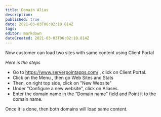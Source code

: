 ```yaml
---
title: Domain Alias
description: 
published: true
date: 2021-03-03T06:02:10.814Z
tags: 
editor: markdown
dateCreated: 2021-03-03T06:02:10.814Z
---
```


Now customer can load two sites with same content using Client Portal


 *Here is the steps*

- Go to https://www.serverpointapps.com/ , click on Client Portal.
- Click on the Menu , then go Web Sites and Stats
- Then, on right top side, click on "New Website"
- Under "Configure a new website", click on Aliases.
- Enter the domain name in the “Domain name” field and Point it to the domain name.
 

Once it is done, then both domains will load same content.
